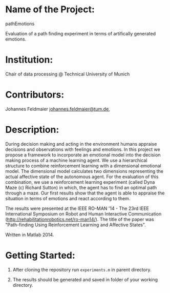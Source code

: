 # Name of the Project: 

pathEmotions

Evaluation of a path finding experiment in terms of artifically generated emotions. 

# Institution:

Chair of data processing @ Technical University of Munich

# Contributors:

Johannes Feldmaier <johannes.feldmaier@tum.de>, 

# Description:

During decision making and acting in the environment humans appraise decisions and observations with feelings and emotions. In this project we propose a framework to incorporate an emotional model into the decision making process of a machine learning agent. We use a hierarchical structure to combine reinforcement learning with a dimensional emotional model. The dimensional model calculates two dimensions representing the actual affective state of the autonomous agent. For the evaluation of this combination, we use a reinforcement learning experiment (called Dyna Maze (c) Richard Sutton) in which, the agent has to find an optimal path through a maze. Our first results show that the agent is able to appraise the situation in terms of emotions and react according to them.

The results were presented at the IEEE RO-MAN '14 - The 23rd IEEE International Symposium on Robot and Human Interactive Communication (http://rehabilitationrobotics.net/ro-man14/). The title of the paper was "Path-finding Using Reinforcement Learning and Affective States".

Written in Matlab 2014.
 
# Getting Started:

1. After cloning the repository run `experiments.m` in parent directory. 

2. The results should be generated and saved in folder of your working directory. 
